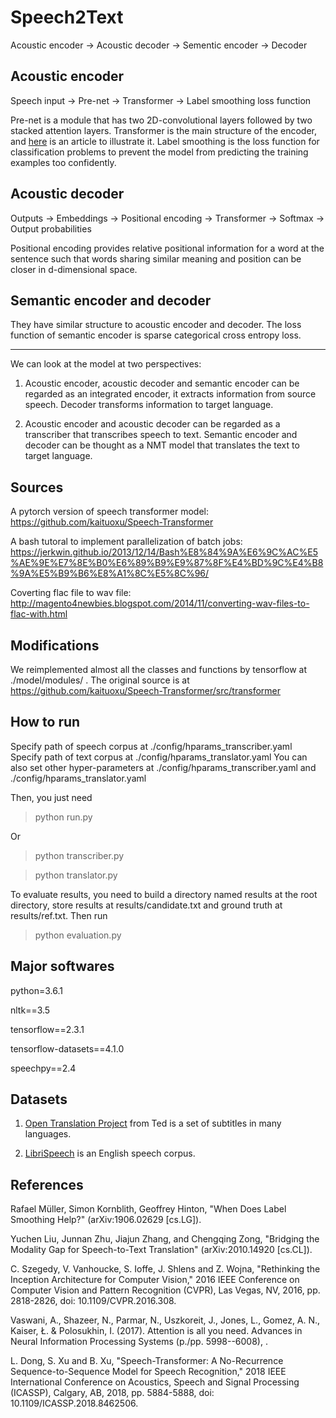 # Speech2Text

Acoustic encoder -> Acoustic decoder -> Sementic encoder -> Decoder

## Acoustic encoder

Speech input -> Pre-net -> Transformer -> Label smoothing loss function

Pre-net is a module that has two 2D-convolutional layers followed by two stacked attention layers.
Transformer is the main structure of the encoder, and [here](http://jalammar.github.io/illustrated-transformer/) is an article to illustrate it. 
Label smoothing is the loss function for classification problems to prevent the model from predicting the training examples too confidently.

## Acoustic decoder
Outputs -> Embeddings -> Positional encoding -> Transformer -> Softmax -> Output probabilities

Positional encoding provides relative positional information for a word at the sentence such that words sharing similar meaning and position can be closer in d-dimensional space.

## Semantic encoder and decoder

They have similar structure to acoustic encoder and decoder. The loss function of semantic encoder is sparse categorical cross entropy loss.

---
We can look at the model at two perspectives:
1. Acoustic encoder, acoustic decoder and semantic encoder can be regarded as an integrated encoder, it extracts information from source speech. Decoder transforms information to target language.

2. Acoustic encoder and acoustic decoder can be regarded as a transcriber that transcribes speech to text. Semantic encoder and decoder can be thought as a NMT model that translates the text to target language.

## Sources
A pytorch version of speech transformer model: https://github.com/kaituoxu/Speech-Transformer

A bash tutoral to implement parallelization of batch jobs: https://jerkwin.github.io/2013/12/14/Bash%E8%84%9A%E6%9C%AC%E5%AE%9E%E7%8E%B0%E6%89%B9%E9%87%8F%E4%BD%9C%E4%B8%9A%E5%B9%B6%E8%A1%8C%E5%8C%96/

Coverting flac file to wav file: http://magento4newbies.blogspot.com/2014/11/converting-wav-files-to-flac-with.html

## Modifications
We reimplemented almost all the classes and functions by tensorflow at ./model/modules/ . The original source is at https://github.com/kaituoxu/Speech-Transformer/src/transformer

## How to run
Specify path of speech corpus at ./config/hparams_transcriber.yaml
Specify path of text corpus at ./config/hparams_translator.yaml
You can also set other hyper-parameters at ./config/hparams_transcriber.yaml and ./config/hparams_translator.yaml

Then, you just need
> python run.py

Or
> python transcriber.py

> python translator.py

To evaluate results, you need to build a directory named results at the root directory, store results at results/candidate.txt and ground truth at results/ref.txt. Then run
> python evaluation.py

## Major softwares
python=3.6.1

nltk==3.5

tensorflow==2.3.1

tensorflow-datasets==4.1.0

speechpy==2.4

## Datasets
1. [Open Translation Project](https://www.ted.com/participate/translate) from Ted is a set of subtitles in many languages.

2. [LibriSpeech](http://www.openslr.org/12/) is an English speech corpus.

## References
Rafael Müller, Simon Kornblith, Geoffrey Hinton, "When Does Label Smoothing Help?" (arXiv:1906.02629 [cs.LG]).

Yuchen Liu, Junnan Zhu, Jiajun Zhang, and Chengqing Zong, "Bridging the Modality Gap for Speech-to-Text Translation" (arXiv:2010.14920 [cs.CL]).

C. Szegedy, V. Vanhoucke, S. Ioffe, J. Shlens and Z. Wojna, "Rethinking the Inception Architecture for Computer Vision," 2016 IEEE Conference on Computer Vision and Pattern Recognition (CVPR), Las Vegas, NV, 2016, pp. 2818-2826, doi: 10.1109/CVPR.2016.308.

Vaswani, A., Shazeer, N., Parmar, N., Uszkoreit, J., Jones, L., Gomez, A. N., Kaiser, Ł. & Polosukhin, I. (2017). Attention is all you need. Advances in Neural Information Processing Systems (p./pp. 5998--6008), .

L. Dong, S. Xu and B. Xu, "Speech-Transformer: A No-Recurrence Sequence-to-Sequence Model for Speech Recognition," 2018 IEEE International Conference on Acoustics, Speech and Signal Processing (ICASSP), Calgary, AB, 2018, pp. 5884-5888, doi: 10.1109/ICASSP.2018.8462506.


